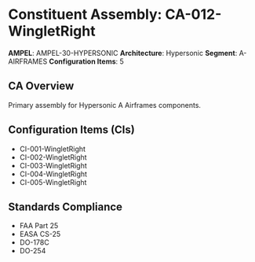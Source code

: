# Constituent Assembly: CA-012-WingletRight

**AMPEL**: AMPEL-30-HYPERSONIC
**Architecture**: Hypersonic
**Segment**: A-AIRFRAMES
**Configuration Items**: 5

## CA Overview
Primary assembly for Hypersonic A Airframes components.

## Configuration Items (CIs)
- CI-001-WingletRight
- CI-002-WingletRight
- CI-003-WingletRight
- CI-004-WingletRight
- CI-005-WingletRight

## Standards Compliance
- FAA Part 25
- EASA CS-25
- DO-178C
- DO-254
